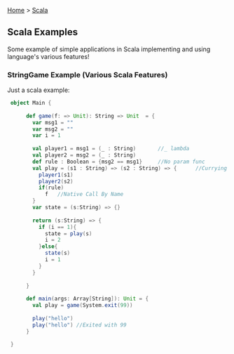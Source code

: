 [Home](../README.md) > [Scala](scala-examples.md)

## Scala Examples
Some example of simple applications in Scala implementing and using language's various features!

### StringGame Example (Various Scala Features)
Just a scala example:
```scala
 object Main {
    
      def game(f: => Unit): String => Unit  = {
        var msg1 = ""
        var msg2 = ""
        var i = 1
    
        val player1 = msg1 = (_ : String)       //_ lambda
        val player2 = msg2 = (_ : String)
        def rule : Boolean = {msg2 == msg1}     //No param func
        val play = (s1 : String) => (s2 : String) => {      //Currying
          player1(s1)
          player2(s2)
          if(rule)
            f   //Native Call By Name
        }
        var state = (s:String) => {}
    
        return (s:String) => {
          if (i == 1){
            state = play(s)
            i = 2
          }else{
            state(s)
            i = 1
          }
        }
    
      }
    
      def main(args: Array[String]): Unit = {
        val play = game(System.exit(99))
        
        play("hello")
        play("hello") //Exited with 99
      }
      
 }
```